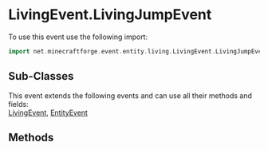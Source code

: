 # LivingEvent.LivingJumpEvent

To use this event use the following import:
```groovy
import net.minecraftforge.event.entity.living.LivingEvent.LivingJumpEvent
```

## Sub-Classes
This event extends the following events and can use all their methods and fields: <br>
[LivingEvent](living_event.md), [EntityEvent](entity_event.md)

## Methods
